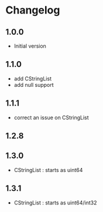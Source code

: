 # Changelog

## 1.0.0

- Initial version
 
## 1.1.0
- add CStringList 
- add null support 

## 1.1.1
- correct an issue on CStringList 

## 1.2.8

## 1.3.0
- CStringList : starts as uint64  

## 1.3.1
- CStringList : starts as uint64/int32